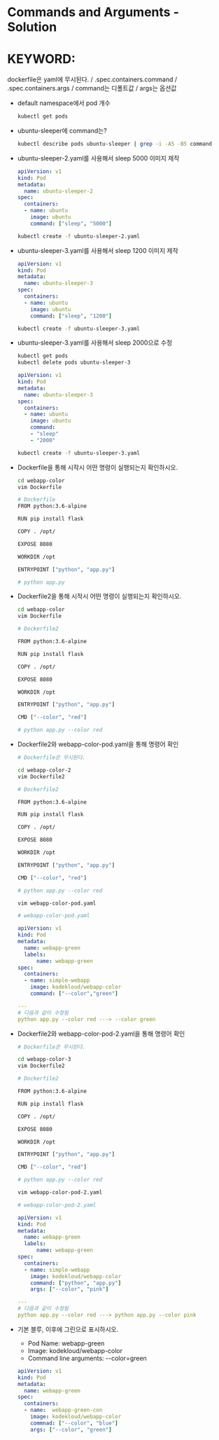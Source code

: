 # Commands and Arguments - Solution

# KEYWORD:
dockerfile은 yaml에 무시된다. /
.spec.containers.command /
.spec.containers.args /
command는 디폴트값 /
args는 옵션값

- default namespace에서 pod 개수

    ```bash
    kubectl get pods
    ```

- ubuntu-sleeper에 command는?

    ```bash
    kubectl describe pods ubuntu-sleeper | grep -i -A5 -B5 command
    ```

- ubuntu-sleeper-2.yaml를 사용해서 sleep 5000 이미지 제작

    ```yaml
    apiVersion: v1
    kind: Pod
    metadata:
      name: ubuntu-sleeper-2
    spec:
      containers:
      - name: ubuntu
        image: ubuntu
        command: ["sleep", "5000"]
    ```

    ```bash
    kubectl create -f ubuntu-sleeper-2.yaml
    ```

- ubuntu-sleeper-3.yaml를 사용해서 sleep 1200 이미지 제작

    ```yaml
    apiVersion: v1
    kind: Pod
    metadata:
      name: ubuntu-sleeper-3
    spec:
      containers:
      - name: ubuntu
        image: ubuntu
        command: ["sleep", "1200"]
    ```

    ```bash
    kubectl create -f ubuntu-sleeper-3.yaml
    ```

- ubuntu-sleeper-3.yaml를 사용해서 sleep 2000으로 수정

    ```bash
    kubectl get pods
    kubectl delete pods ubuntu-sleeper-3
    ```

    ```yaml
    apiVersion: v1
    kind: Pod
    metadata: 
      name: ubuntu-sleeper-3
    spec:
      containers:
      - name: ubuntu
        image: ubuntu
        command:
        - "sleep"
        - "2000"
    ```

    ```bash
    kubectl create -f ubuntu-sleeper-3.yaml
    ```

- Dockerfile을 통해 시작시 어떤 명령이 실행되는지 확인하시오.

    ```bash
    cd webapp-color
    vim Dockerfile
    ```

    ```bash
    # Dockerfile
    FROM python:3.6-alpine

    RUN pip install flask

    COPY . /opt/

    EXPOSE 8080

    WORKDIR /opt

    ENTRYPOINT ["python", "app.py"]

    # python app.py
    ```

- Dockerfile2을 통해 시작시 어떤 명령이 실행되는지 확인하시오.

    ```bash
    cd webapp-color
    vim Dockerfile
    ```

    ```bash
    # Dockerfile2

    FROM python:3.6-alpine

    RUN pip install flask

    COPY . /opt/

    EXPOSE 8080

    WORKDIR /opt

    ENTRYPOINT ["python", "app.py"]

    CMD ["--color", "red"]

    # python app.py --color red
    ```

- Dockerfile2와 webapp-color-pod.yaml을 통해 명령어 확인

    ```bash
    # Dockerfile은 무시된다.

    cd webapp-color-2
    vim Dockerfile2
    ```

    ```bash
    # Dockerfile2

    FROM python:3.6-alpine

    RUN pip install flask

    COPY . /opt/

    EXPOSE 8080

    WORKDIR /opt

    ENTRYPOINT ["python", "app.py"]

    CMD ["--color", "red"]

    # python app.py --color red
    ```

    ```bash
    vim webapp-color-pod.yaml
    ```

    ```yaml
    # webapp-color-pod.yaml

    apiVersion: v1
    kind: Pod
    metadata:
      name: webapp-green
      labels:
          name: webapp-green
    spec:
      containers:
      - name: simple-webapp
        image: kodekloud/webapp-color
        command: ["--color","green"]

    ---
    # 다음과 같이 수정됨
    python app.py --color red ---> --color green
    ```

- Dockerfile2와 webapp-color-pod-2.yaml을 통해 명령어 확인

    ```bash
    # Dockerfile은 무시된다.

    cd webapp-color-3
    vim Dockerfile2
    ```

    ```bash
    # Dockerfile2

    FROM python:3.6-alpine

    RUN pip install flask

    COPY . /opt/

    EXPOSE 8080

    WORKDIR /opt

    ENTRYPOINT ["python", "app.py"]

    CMD ["--color", "red"]

    # python app.py --color red
    ```

    ```bash
    vim webapp-color-pod-2.yaml
    ```

    ```yaml
    # webapp-color-pod-2.yaml

    apiVersion: v1
    kind: Pod
    metadata:
      name: webapp-green
      labels:
          name: webapp-green
    spec:
      containers:
      - name: simple-webapp
        image: kodekloud/webapp-color
        command: ["python", "app.py"]
        args: ["--color", "pink"]

    ---
    # 다음과 같이 수정됨
    python app.py --color red ---> python app.py --color pink
    ```

- 기본 블루, 이후에 그린으로 표시하시오.
    - Pod Name: webapp-green
    - Image: kodekloud/webapp-color
    - Command line arguments: --color=green

    ```yaml
    apiVersion: v1
    kind: Pod
    metadata:
      name: webapp-green
    spec:
      containers:
      - name:  webapp-green-con
        image: kodekloud/webapp-color
        commnad: ["--color", "blue"]
        args: ["--color", "green"]
    ```
